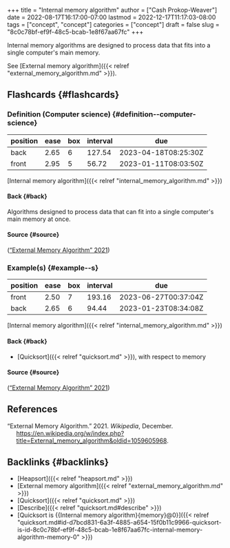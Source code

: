 +++
title = "Internal memory algorithm"
author = ["Cash Prokop-Weaver"]
date = 2022-08-17T16:17:00-07:00
lastmod = 2022-12-17T11:17:03-08:00
tags = ["concept", "concept"]
categories = ["concept"]
draft = false
slug = "8c0c78bf-ef9f-48c5-bcab-1e8f67aa67fc"
+++

Internal memory algorithms are designed to process data that fits into a single computer's main memory.

See [External memory algorithm]({{< relref "external_memory_algorithm.md" >}}).


## Flashcards {#flashcards}


### Definition (Computer science) {#definition--computer-science}

| position | ease | box | interval | due                  |
|----------|------|-----|----------|----------------------|
| back     | 2.65 | 6   | 127.54   | 2023-04-18T08:25:30Z |
| front    | 2.95 | 5   | 56.72    | 2023-01-11T08:03:50Z |

[Internal memory algorithm]({{< relref "internal_memory_algorithm.md" >}})


#### Back {#back}

Algorithms designed to process data that can fit into a single computer's main memory at once.


#### Source {#source}

(<a href="#citeproc_bib_item_1">“External Memory Algorithm” 2021</a>)


### Example(s) {#example--s}

| position | ease | box | interval | due                  |
|----------|------|-----|----------|----------------------|
| front    | 2.50 | 7   | 193.16   | 2023-06-27T00:37:04Z |
| back     | 2.65 | 6   | 94.44    | 2023-01-23T08:34:08Z |

[Internal memory algorithm]({{< relref "internal_memory_algorithm.md" >}})


#### Back {#back}

-   [Quicksort]({{< relref "quicksort.md" >}}), with respect to memory


#### Source {#source}

(<a href="#citeproc_bib_item_1">“External Memory Algorithm” 2021</a>)

## References

<style>.csl-entry{text-indent: -1.5em; margin-left: 1.5em;}</style><div class="csl-bib-body">
  <div class="csl-entry"><a id="citeproc_bib_item_1"></a>“External Memory Algorithm.” 2021. <i>Wikipedia</i>, December. <a href="https://en.wikipedia.org/w/index.php?title=External_memory_algorithm&oldid=1059605968">https://en.wikipedia.org/w/index.php?title=External_memory_algorithm&#38;oldid=1059605968</a>.</div>
</div>


## Backlinks {#backlinks}

-   [Heapsort]({{< relref "heapsort.md" >}})
-   [External memory algorithm]({{< relref "external_memory_algorithm.md" >}})
-   [Quicksort]({{< relref "quicksort.md" >}})
-   [Describe]({{< relref "quicksort.md#describe" >}})
-   [Quicksort is {{Internal memory algorithm}{memory}@0}]({{< relref "quicksort.md#id-d7bcd831-6a3f-4885-a654-15f0b11c9966-quicksort-is-id-8c0c78bf-ef9f-48c5-bcab-1e8f67aa67fc-internal-memory-algorithm-memory-0" >}})
